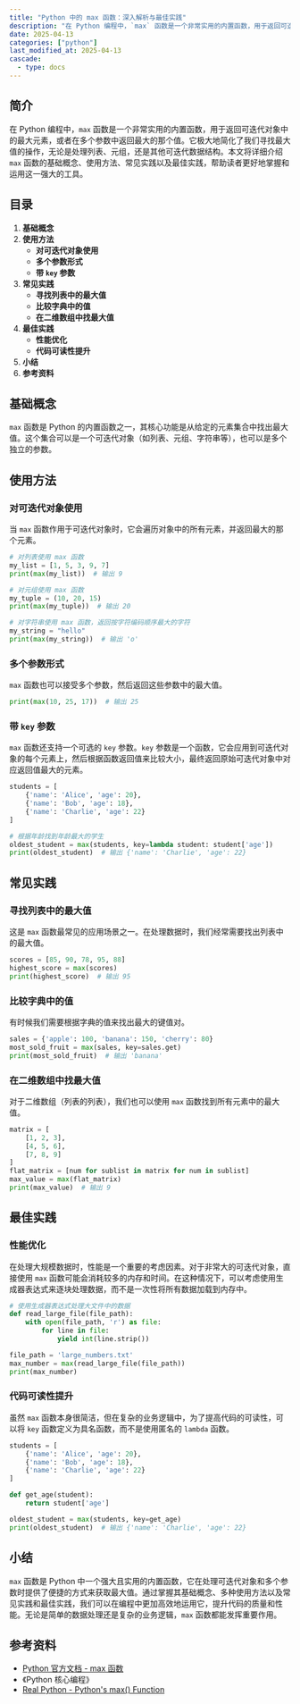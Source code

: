 ```yaml
---
title: "Python 中的 max 函数：深入解析与最佳实践"
description: "在 Python 编程中，`max` 函数是一个非常实用的内置函数，用于返回可迭代对象中的最大元素，或者在多个参数中返回最大的那个值。它极大地简化了我们寻找最大值的操作，无论是处理列表、元组，还是其他可迭代数据结构。本文将详细介绍 `max` 函数的基础概念、使用方法、常见实践以及最佳实践，帮助读者更好地掌握和运用这一强大的工具。"
date: 2025-04-13
categories: ["python"]
last_modified_at: 2025-04-13
cascade:
  - type: docs
---
```



## 简介
在 Python 编程中，`max` 函数是一个非常实用的内置函数，用于返回可迭代对象中的最大元素，或者在多个参数中返回最大的那个值。它极大地简化了我们寻找最大值的操作，无论是处理列表、元组，还是其他可迭代数据结构。本文将详细介绍 `max` 函数的基础概念、使用方法、常见实践以及最佳实践，帮助读者更好地掌握和运用这一强大的工具。

<!-- more -->
## 目录
1. **基础概念**
2. **使用方法**
    - **对可迭代对象使用**
    - **多个参数形式**
    - **带 `key` 参数**
3. **常见实践**
    - **寻找列表中的最大值**
    - **比较字典中的值**
    - **在二维数组中找最大值**
4. **最佳实践**
    - **性能优化**
    - **代码可读性提升**
5. **小结**
6. **参考资料**

## 基础概念
`max` 函数是 Python 的内置函数之一，其核心功能是从给定的元素集合中找出最大值。这个集合可以是一个可迭代对象（如列表、元组、字符串等），也可以是多个独立的参数。

## 使用方法

### 对可迭代对象使用
当 `max` 函数作用于可迭代对象时，它会遍历对象中的所有元素，并返回最大的那个元素。

```python
# 对列表使用 max 函数
my_list = [1, 5, 3, 9, 7]
print(max(my_list))  # 输出 9

# 对元组使用 max 函数
my_tuple = (10, 20, 15)
print(max(my_tuple))  # 输出 20

# 对字符串使用 max 函数，返回按字符编码顺序最大的字符
my_string = "hello"
print(max(my_string))  # 输出 'o'
```

### 多个参数形式
`max` 函数也可以接受多个参数，然后返回这些参数中的最大值。

```python
print(max(10, 25, 17))  # 输出 25
```

### 带 `key` 参数
`max` 函数还支持一个可选的 `key` 参数。`key` 参数是一个函数，它会应用到可迭代对象的每个元素上，然后根据函数返回值来比较大小，最终返回原始可迭代对象中对应返回值最大的元素。

```python
students = [
    {'name': 'Alice', 'age': 20},
    {'name': 'Bob', 'age': 18},
    {'name': 'Charlie', 'age': 22}
]

# 根据年龄找到年龄最大的学生
oldest_student = max(students, key=lambda student: student['age'])
print(oldest_student)  # 输出 {'name': 'Charlie', 'age': 22}
```

## 常见实践

### 寻找列表中的最大值
这是 `max` 函数最常见的应用场景之一。在处理数据时，我们经常需要找出列表中的最大值。

```python
scores = [85, 90, 78, 95, 88]
highest_score = max(scores)
print(highest_score)  # 输出 95
```

### 比较字典中的值
有时候我们需要根据字典的值来找出最大的键值对。

```python
sales = {'apple': 100, 'banana': 150, 'cherry': 80}
most_sold_fruit = max(sales, key=sales.get)
print(most_sold_fruit)  # 输出 'banana'
```

### 在二维数组中找最大值
对于二维数组（列表的列表），我们也可以使用 `max` 函数找到所有元素中的最大值。

```python
matrix = [
    [1, 2, 3],
    [4, 5, 6],
    [7, 8, 9]
]
flat_matrix = [num for sublist in matrix for num in sublist]
max_value = max(flat_matrix)
print(max_value)  # 输出 9
```

## 最佳实践

### 性能优化
在处理大规模数据时，性能是一个重要的考虑因素。对于非常大的可迭代对象，直接使用 `max` 函数可能会消耗较多的内存和时间。在这种情况下，可以考虑使用生成器表达式来逐块处理数据，而不是一次性将所有数据加载到内存中。

```python
# 使用生成器表达式处理大文件中的数据
def read_large_file(file_path):
    with open(file_path, 'r') as file:
        for line in file:
            yield int(line.strip())

file_path = 'large_numbers.txt'
max_number = max(read_large_file(file_path))
print(max_number)
```

### 代码可读性提升
虽然 `max` 函数本身很简洁，但在复杂的业务逻辑中，为了提高代码的可读性，可以将 `key` 函数定义为具名函数，而不是使用匿名的 `lambda` 函数。

```python
students = [
    {'name': 'Alice', 'age': 20},
    {'name': 'Bob', 'age': 18},
    {'name': 'Charlie', 'age': 22}
]

def get_age(student):
    return student['age']

oldest_student = max(students, key=get_age)
print(oldest_student)  # 输出 {'name': 'Charlie', 'age': 22}
```

## 小结
`max` 函数是 Python 中一个强大且实用的内置函数，它在处理可迭代对象和多个参数时提供了便捷的方式来获取最大值。通过掌握其基础概念、多种使用方法以及常见实践和最佳实践，我们可以在编程中更加高效地运用它，提升代码的质量和性能。无论是简单的数据处理还是复杂的业务逻辑，`max` 函数都能发挥重要作用。

## 参考资料
- [Python 官方文档 - max 函数](https://docs.python.org/3/library/functions.html#max)
- 《Python 核心编程》
- [Real Python - Python's max() Function](https://realpython.com/python-max-function/)